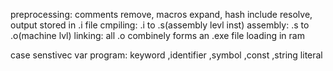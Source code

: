 <!-- basic flow of c -->
preprocessing: comments remove, macros expand, hash include resolve, output stored in .i file
cmpiling: .i to .s(assembly levl inst)
assembly: .s to .o(machine lvl)
linking:  all .o combinely forms an .exe file
loading in ram
<!-- / -->
case senstivec var
program: keyword ,identifier ,symbol ,const ,string literal

